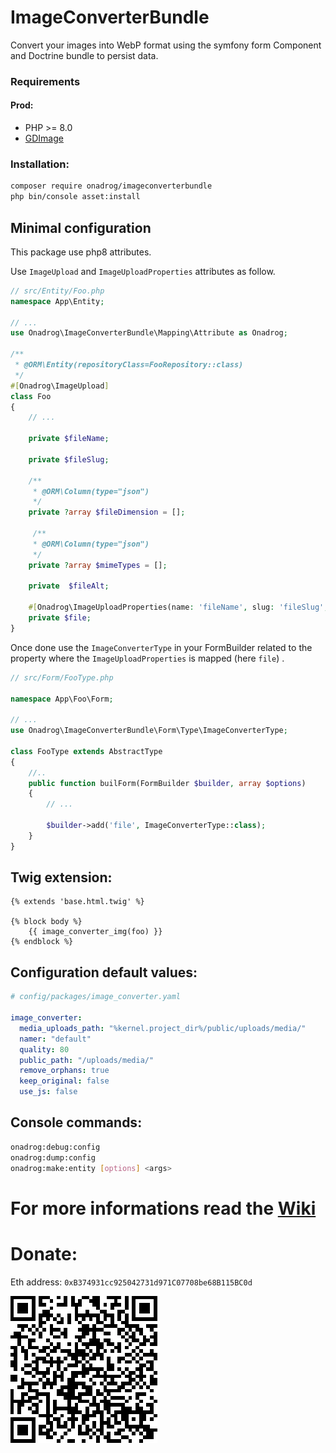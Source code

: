 # ImageConverterBundle

Convert your images into WebP format using the symfony form Component and Doctrine bundle to persist data.

### Requirements

#### Prod:

- PHP >= 8.0
- [GDImage](https://www.php.net/manual/en/intro.image.php)

### Installation:

```bash
composer require onadrog/imageconverterbundle
php bin/console asset:install
```

## Minimal configuration

This package use php8 attributes.

Use `ImageUpload` and `ImageUploadProperties` attributes as follow.

```php
// src/Entity/Foo.php
namespace App\Entity;

// ...
use Onadrog\ImageConverterBundle\Mapping\Attribute as Onadrog;

/**
 * @ORM\Entity(repositoryClass=FooRepository::class)
 */
#[Onadrog\ImageUpload]
class Foo
{
    // ...

    private $fileName;

    private $fileSlug;

    /**
     * @ORM\Column(type="json")
     */
    private ?array $fileDimension = [];

     /**
     * @ORM\Column(type="json")
     */
    private ?array $mimeTypes = [];

    private  $fileAlt;

    #[Onadrog\ImageUploadProperties(name: 'fileName', slug: 'fileSlug', alt: 'fileAlt', dimension: 'fileDimension', mimeTypes: 'mimeTypes')]
    private $file;
}
```

Once done use the `ImageConverterType` in your FormBuilder related to the property where the `ImageUploadProperties` is mapped (here `file`) .

```php
// src/Form/FooType.php

namespace App\Foo\Form;

// ...
use Onadrog\ImageConverterBundle\Form\Type\ImageConverterType;

class FooType extends AbstractType
{
    //..
    public function builForm(FormBuilder $builder, array $options)
    {
        // ...

        $builder->add('file', ImageConverterType::class);
    }
}
```

## Twig extension:

```twig
{% extends 'base.html.twig' %}

{% block body %}
    {{ image_converter_img(foo) }}
{% endblock %}
```

## Configuration default values:

```yaml
# config/packages/image_converter.yaml

image_converter:
  media_uploads_path: "%kernel.project_dir%/public/uploads/media/"
  namer: "default"
  quality: 80
  public_path: "/uploads/media/"
  remove_orphans: true
  keep_original: false
  use_js: false
```

## Console commands:

```bash
onadrog:debug:config
onadrog:dump:config
onadrog:make:entity [options] <args>
```

# For more informations read the [Wiki](https://github.com/onadrog/ImageConverterBundle/wiki)

# Donate:

Eth address: `0xB374931cc925042731d971C07708be68B115BC0d`

![Qr_code](img/eth_qr.png)
